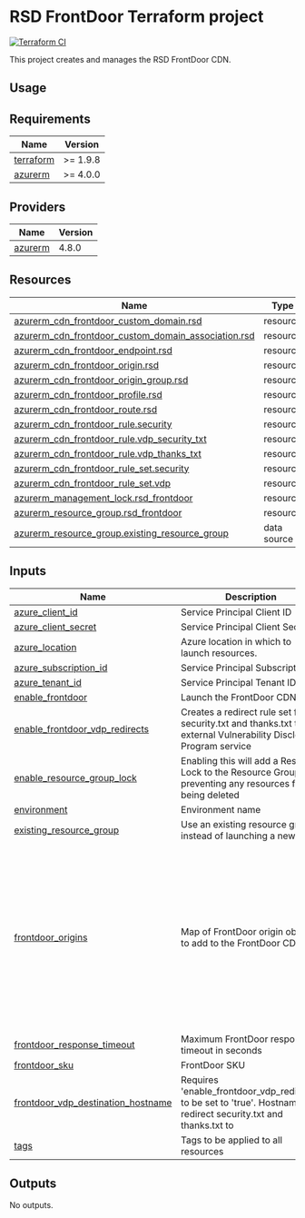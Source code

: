 # RSD FrontDoor Terraform project

[![Terraform CI](https://github.com/DFE-Digital/rsd-frontdoor/actions/workflows/continuous-integration-terraform.yml/badge.svg?branch=main)](./actions/workflows/continuous-integration-terraform.yml?branch=main)

This project creates and manages the RSD FrontDoor CDN.

## Usage

<!-- BEGIN_TF_DOCS -->
## Requirements

| Name | Version |
|------|---------|
| <a name="requirement_terraform"></a> [terraform](#requirement\_terraform) | >= 1.9.8 |
| <a name="requirement_azurerm"></a> [azurerm](#requirement\_azurerm) | >= 4.0.0 |

## Providers

| Name | Version |
|------|---------|
| <a name="provider_azurerm"></a> [azurerm](#provider\_azurerm) | 4.8.0 |

## Resources

| Name | Type |
|------|------|
| [azurerm_cdn_frontdoor_custom_domain.rsd](https://registry.terraform.io/providers/hashicorp/azurerm/latest/docs/resources/cdn_frontdoor_custom_domain) | resource |
| [azurerm_cdn_frontdoor_custom_domain_association.rsd](https://registry.terraform.io/providers/hashicorp/azurerm/latest/docs/resources/cdn_frontdoor_custom_domain_association) | resource |
| [azurerm_cdn_frontdoor_endpoint.rsd](https://registry.terraform.io/providers/hashicorp/azurerm/latest/docs/resources/cdn_frontdoor_endpoint) | resource |
| [azurerm_cdn_frontdoor_origin.rsd](https://registry.terraform.io/providers/hashicorp/azurerm/latest/docs/resources/cdn_frontdoor_origin) | resource |
| [azurerm_cdn_frontdoor_origin_group.rsd](https://registry.terraform.io/providers/hashicorp/azurerm/latest/docs/resources/cdn_frontdoor_origin_group) | resource |
| [azurerm_cdn_frontdoor_profile.rsd](https://registry.terraform.io/providers/hashicorp/azurerm/latest/docs/resources/cdn_frontdoor_profile) | resource |
| [azurerm_cdn_frontdoor_route.rsd](https://registry.terraform.io/providers/hashicorp/azurerm/latest/docs/resources/cdn_frontdoor_route) | resource |
| [azurerm_cdn_frontdoor_rule.security](https://registry.terraform.io/providers/hashicorp/azurerm/latest/docs/resources/cdn_frontdoor_rule) | resource |
| [azurerm_cdn_frontdoor_rule.vdp_security_txt](https://registry.terraform.io/providers/hashicorp/azurerm/latest/docs/resources/cdn_frontdoor_rule) | resource |
| [azurerm_cdn_frontdoor_rule.vdp_thanks_txt](https://registry.terraform.io/providers/hashicorp/azurerm/latest/docs/resources/cdn_frontdoor_rule) | resource |
| [azurerm_cdn_frontdoor_rule_set.security](https://registry.terraform.io/providers/hashicorp/azurerm/latest/docs/resources/cdn_frontdoor_rule_set) | resource |
| [azurerm_cdn_frontdoor_rule_set.vdp](https://registry.terraform.io/providers/hashicorp/azurerm/latest/docs/resources/cdn_frontdoor_rule_set) | resource |
| [azurerm_management_lock.rsd_frontdoor](https://registry.terraform.io/providers/hashicorp/azurerm/latest/docs/resources/management_lock) | resource |
| [azurerm_resource_group.rsd_frontdoor](https://registry.terraform.io/providers/hashicorp/azurerm/latest/docs/resources/resource_group) | resource |
| [azurerm_resource_group.existing_resource_group](https://registry.terraform.io/providers/hashicorp/azurerm/latest/docs/data-sources/resource_group) | data source |

## Inputs

| Name | Description | Type | Default | Required |
|------|-------------|------|---------|:--------:|
| <a name="input_azure_client_id"></a> [azure\_client\_id](#input\_azure\_client\_id) | Service Principal Client ID | `string` | n/a | yes |
| <a name="input_azure_client_secret"></a> [azure\_client\_secret](#input\_azure\_client\_secret) | Service Principal Client Secret | `string` | n/a | yes |
| <a name="input_azure_location"></a> [azure\_location](#input\_azure\_location) | Azure location in which to launch resources. | `string` | n/a | yes |
| <a name="input_azure_subscription_id"></a> [azure\_subscription\_id](#input\_azure\_subscription\_id) | Service Principal Subscription ID | `string` | n/a | yes |
| <a name="input_azure_tenant_id"></a> [azure\_tenant\_id](#input\_azure\_tenant\_id) | Service Principal Tenant ID | `string` | n/a | yes |
| <a name="input_enable_frontdoor"></a> [enable\_frontdoor](#input\_enable\_frontdoor) | Launch the FrontDoor CDN | `bool` | `false` | no |
| <a name="input_enable_frontdoor_vdp_redirects"></a> [enable\_frontdoor\_vdp\_redirects](#input\_enable\_frontdoor\_vdp\_redirects) | Creates a redirect rule set for security.txt and thanks.txt to an external Vulnerability Disclosure Program service | `bool` | `true` | no |
| <a name="input_enable_resource_group_lock"></a> [enable\_resource\_group\_lock](#input\_enable\_resource\_group\_lock) | Enabling this will add a Resource Lock to the Resource Group preventing any resources from being deleted | `bool` | `false` | no |
| <a name="input_environment"></a> [environment](#input\_environment) | Environment name | `string` | n/a | yes |
| <a name="input_existing_resource_group"></a> [existing\_resource\_group](#input\_existing\_resource\_group) | Use an existing resource group instead of launching a new one | `string` | `""` | no |
| <a name="input_frontdoor_origins"></a> [frontdoor\_origins](#input\_frontdoor\_origins) | Map of FrontDoor origin objects to add to the FrontDoor CDN | <pre>map(object({<br/>    origin_host               = string<br/>    origin_host_header        = optional(string, null)<br/>    custom_domains            = optional(list(string), [])<br/>    enable_health_probe       = optional(bool, true)<br/>    health_probe_interval     = optional(number, 60)<br/>    health_probe_request_type = optional(string, "HEAD")<br/>    health_probe_path         = optional(string, "/")<br/>    private_link_target_id    = optional(string, null)<br/>    forwarding_protocol       = optional(string, "HttpsOnly")<br/>    enable_security_headers   = optional(bool, true)<br/>  }))</pre> | `{}` | no |
| <a name="input_frontdoor_response_timeout"></a> [frontdoor\_response\_timeout](#input\_frontdoor\_response\_timeout) | Maximum FrontDoor response timeout in seconds | `number` | `120` | no |
| <a name="input_frontdoor_sku"></a> [frontdoor\_sku](#input\_frontdoor\_sku) | FrontDoor SKU | `string` | `"Premium_AzureFrontDoor"` | no |
| <a name="input_frontdoor_vdp_destination_hostname"></a> [frontdoor\_vdp\_destination\_hostname](#input\_frontdoor\_vdp\_destination\_hostname) | Requires 'enable\_frontdoor\_vdp\_redirects' to be set to 'true'. Hostname to redirect security.txt and thanks.txt to | `string` | `"vdp.security.education.gov.uk"` | no |
| <a name="input_tags"></a> [tags](#input\_tags) | Tags to be applied to all resources | `map(string)` | `{}` | no |

## Outputs

No outputs.
<!-- END_TF_DOCS -->
